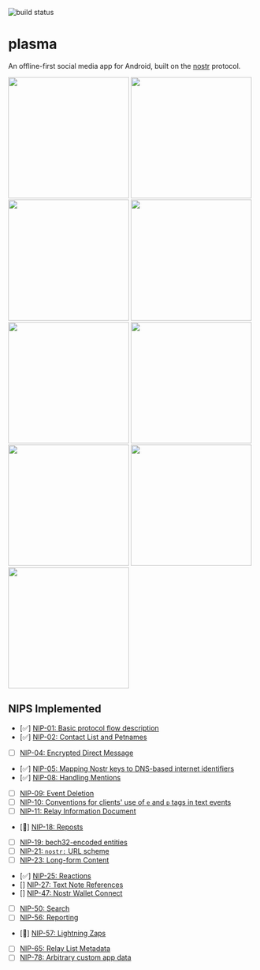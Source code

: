 ![build status](https://github.com/plasma-social/plasma/actions/workflows/android.yml/badge.svg?branch=main)

# plasma

An offline-first social media app for Android, built on
the [nostr](https://github.com/nostr-protocol/nostr) protocol.
<div>
<img src="./screengrabs/login.png" width="245" />
<img src="./screengrabs/profile.png" width="245" />
<img src="./screengrabs/timeline.png" width="245" />
<img src="./screengrabs/thread.png" width="245" />
<img src="./screengrabs/compose-hashtags.png" width="245">
<img src="./screengrabs/compose-profile.png" width="245">
<img src="./screengrabs/search-suggestions.png" width="245">
<img src="./screengrabs/search-hashtags.png" width="245">
<img src="./screengrabs/search-profile.png" width="245">
</div>

## NIPS Implemented

- [✅] [NIP-01: Basic protocol flow description](https://github.com/nostr-protocol/nips/blob/master/01.md)<br>
- [✅] [NIP-02: Contact List and Petnames](https://github.com/nostr-protocol/nips/blob/master/02.md)<br>
- [ ] [NIP-04: Encrypted Direct Message](https://github.com/nostr-protocol/nips/blob/master/04.md)<br>
- [✅] [NIP-05: Mapping Nostr keys to DNS-based internet identifiers](https://github.com/nostr-protocol/nips/blob/master/05.md)<br>
- [✅] [NIP-08: Handling Mentions](https://github.com/nostr-protocol/nips/blob/master/08.md)<br>
- [ ] [NIP-09: Event Deletion](https://github.com/nostr-protocol/nips/blob/master/09.md)<br>
- [ ] [NIP-10: Conventions for clients' use of `e` and `p` tags in text events](https://github.com/nostr-protocol/nips/blob/master/10.md)<br>
- [ ] [NIP-11: Relay Information Document](https://github.com/nostr-protocol/nips/blob/master/11.md)<br>
- [🚧] [NIP-18: Reposts](https://github.com/nostr-protocol/nips/blob/master/18.md)<br>
- [ ] [NIP-19: bech32-encoded entities](https://github.com/nostr-protocol/nips/blob/master/19.md)<br>
- [ ] [NIP-21: `nostr:` URL scheme](https://github.com/nostr-protocol/nips/blob/master/21.md)<br>
- [ ] [NIP-23: Long-form Content](https://github.com/nostr-protocol/nips/blob/master/23.md)<br>
- [✅] [NIP-25: Reactions](https://github.com/nostr-protocol/nips/blob/master/25.md)<br>
- [] [NIP-27: Text Note References](https://github.com/nostr-protocol/nips/blob/master/27.md)<br>
- [] [NIP-47: Nostr Wallet Connect](https://github.com/nostr-protocol/nips/blob/master/47.md)<br>
- [ ] [NIP-50: Search](https://github.com/nostr-protocol/nips/blob/master/50.md)<br>
- [ ] [NIP-56: Reporting](https://github.com/nostr-protocol/nips/blob/master/56.md)<br>
- [🚧] [NIP-57: Lightning Zaps](https://github.com/nostr-protocol/nips/blob/master/57.md)<br>
- [ ] [NIP-65: Relay List Metadata](https://github.com/nostr-protocol/nips/blob/master/65.md)<br>
- [ ] [NIP-78: Arbitrary custom app data](https://github.com/nostr-protocol/nips/blob/master/78.md)<br>
